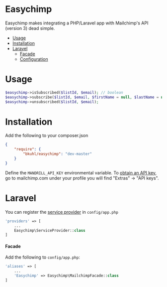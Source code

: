 # Easychimp

Easychimp makes integrating a PHP/Laravel app with Mailchimp's API (version 3) dead simple.

* [Usage](#usage)
* [Installation](#installation)
* [Laravel](#laravel)
    * [Facade](#facade)
    * [Configuration](#configuration)

# Usage

```php
$easychimp->isSubscribed($listId, $email); // boolean
$easychimp->subscribe($listId, $email, $firstName = null, $lastName = null);
$easychimp->unsubscribed($listId, $email);
```

# Installation
Add the following to your composer.json

```json
{
    "require": {
        "bkuhl/easychimp": "dev-master"
    }
}
```

Define the `MANDRILL_API_KEY` environmental variable.  To [obtain an API key](https://us1.admin.mailchimp.com/account/api/), go to mailchimp.com under your profile you will find "Extras" -> "API keys".

# Laravel
You can register the [service provider](http://laravel.com/docs/master/providers) in `config/app.php`

```php
'providers' => [
    ...
    Easychimp\ServiceProvider::class
]
```

#### Facade
Add the following to `config/app.php`:

```php
'aliases' => [
    ...
    'Easychimp' => Easychimp\MailchimpFacade::class
]
```